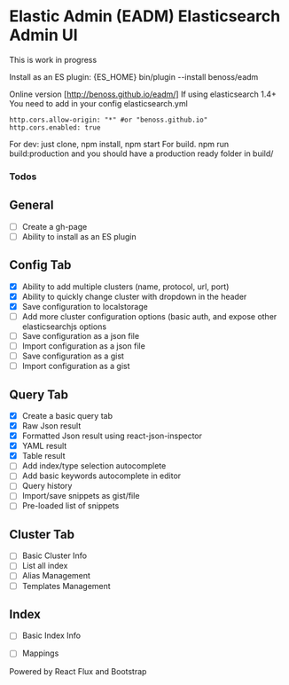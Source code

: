 Elastic Admin (EADM) Elasticsearch Admin UI
=========

This is work in progress

Install as an ES plugin:
{ES_HOME} bin/plugin --install benoss/eadm

Online version [http://benoss.github.io/eadm/]
If using elasticsearch 1.4+ You need to add in your config elasticsearch.yml
```
http.cors.allow-origin: "*" #or "benoss.github.io"
http.cors.enabled: true
```

For dev: just clone, npm install, npm start
For build. npm run build:production and you should have a production ready folder in build/

### Todos

## General
- [ ] Create a gh-page
- [ ] Ability to install as an ES plugin

## Config Tab
- [x] Ability to add multiple clusters (name, protocol, url, port)
- [x] Ability to quickly change cluster with dropdown in the header
- [x] Save configuration to localstorage
- [ ] Add more cluster configuration options (basic auth, and expose other elasticsearchjs options
- [ ] Save configuration as a json file
- [ ] Import configuration as a json file
- [ ] Save configuration as a gist
- [ ] Import configuration as a gist

## Query Tab
- [x] Create a basic query tab
- [x] Raw Json result
- [x] Formatted Json result using react-json-inspector
- [x] YAML result
- [x] Table result
- [ ] Add index/type selection autocomplete
- [ ] Add basic keywords autocomplete in editor
- [ ] Query history
- [ ] Import/save snippets as gist/file
- [ ] Pre-loaded list of snippets

## Cluster Tab
- [ ] Basic Cluster Info
- [ ] List all index
- [ ] Alias Management
- [ ] Templates Management

## Index
- [ ] Basic Index Info
- [ ] Mappings
 
 
 


Powered by React Flux and Bootstrap
